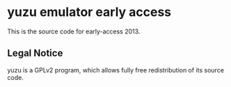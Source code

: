 yuzu emulator early access
=============

This is the source code for early-access 2013.

## Legal Notice

yuzu is a GPLv2 program, which allows fully free redistribution of its source code.